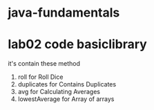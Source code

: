 # java-fundamentals

# lab02 code basiclibrary
 it's contain these method
1) roll for Roll Dice
2) duplicates for Contains Duplicates
3) avg for Calculating Averages
4) lowestAverage for Array of arrays
